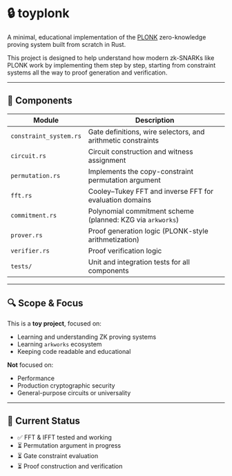 
# 🔒 toyplonk

A minimal, educational implementation of the [PLONK](https://eprint.iacr.org/2019/953) zero-knowledge proving system built from scratch in Rust.

This project is designed to help understand how modern zk-SNARKs like PLONK work by implementing them step by step, starting from constraint systems all the way to proof generation and verification.

---

## 🧱 Components

| Module         | Description |
|----------------|-------------|
| `constraint_system.rs` | Gate definitions, wire selectors, and arithmetic constraints |
| `circuit.rs`           | Circuit construction and witness assignment |
| `permutation.rs`       | Implements the copy-constraint permutation argument |
| `fft.rs`               | Cooley–Tukey FFT and inverse FFT for evaluation domains |
| `commitment.rs`        | Polynomial commitment scheme (planned: KZG via `arkworks`) |
| `prover.rs`            | Proof generation logic (PLONK-style arithmetization) |
| `verifier.rs`          | Proof verification logic |
| `tests/`               | Unit and integration tests for all components |

---

## 🔍 Scope & Focus

This is a **toy project**, focused on:
- Learning and understanding ZK proving systems
- Learning `arkworks` ecosystem
- Keeping code readable and educational

**Not** focused on:
- Performance
- Production cryptographic security
- General-purpose circuits or universality

---

## 🧪 Current Status

- ✅ FFT & IFFT tested and working
- ⏳ Permutation argument in progress
- ⏳ Gate constraint evaluation
- ⏳ Proof construction and verification
